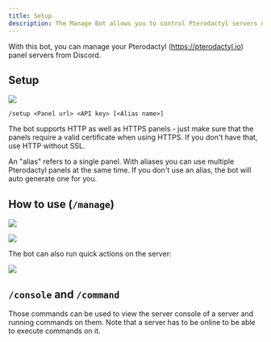 ```yaml
---
title: Setup
description: The Manage Bot allows you to control Pterodactyl servers using Discord. This page explains on how to setup and use the bot.
---
```


With this bot, you can manage your Pterodactyl (https://pterodactyl.io) panel servers from Discord.

## Setup

![](/img/managebot_setup.png)

`/setup <Panel url> <API key> [<Alias name>]`

The bot supports HTTP as well as HTTPS panels - just make sure that the panels require a valid certificate when using HTTPS. If you don't have that, use HTTP without SSL.

An "alias" refers to a single panel. With aliases you can use multiple Pterodactyl panels at the same time.
If you don't use an alias, the bot will auto generate one for you.

## How to use (`/manage`)

![](/img/managebot_manageautocomplete.png)

![](/img/managebot_manage.png)


The bot can also run quick actions on the server:

![](/img/managebot_quickactions.png)

## `/console` and `/command`

Those commands can be used to view the server console of a server and running commands on them. Note that a server has to be online to be able to execute commands on it.
